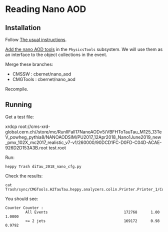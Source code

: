 # Reading Nano AOD

## Installation

Follow [The usual instructions](https://github.com/GaelTouquet/cmgtools-lite/tree/htt_9_4_11_cand1_v1/H2TauTau#installation-recipe). 

[Add the nano AOD tools](https://github.com/cms-nanoAOD/nanoAOD-tools) in the `PhysicsTools` subsystem.
We will use them as an interface to the object collections in the event.

Merge these branches:

* CMSSW : cbernet/nano_aod
* CMGTools : cbernet/nano_aod

Recompile. 

## Running

Get a test file: 

xrdcp root://cms-xrd-global.cern.ch//store/mc/RunIIFall17NanoAODv5/VBFHToTauTau_M125_13TeV_powheg_pythia8/NANOAODSIM/PU2017_12Apr2018_Nano1June2019_new_pmx_102X_mc2017_realistic_v7-v1/260000/90DCD1FC-D0FD-C04D-ACAE-926D2D153A3B.root test.root

Run: 

```
heppy Trash diTau_2018_nano_cfg.py 
```

Check the results: 

```
cat Trash/sync/CMGTools.H2TauTau.heppy.analyzers.colin.Printer.Printer_1/Counter.txt
```

You should see: 

```
Counter Counter :
         All Events                                  172768      1.00    1.0000
         >= 2 jets                                   169172      0.98    0.9792
```